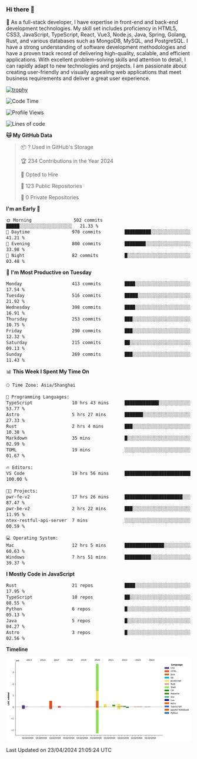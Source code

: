### Hi there 👋

🌱 As a full-stack developer, I have expertise in front-end and back-end development technologies. My skill set includes proficiency in HTML5, CSS3, JavaScript, TypeScript, React, Vue3, Node.js, Java, Spring, Golang, Rust, and various databases such as MongoDB, MySQL, and PostgreSQL. I have a strong understanding of software development methodologies and have a proven track record of delivering high-quality, scalable, and efficient applications. With excellent problem-solving skills and attention to detail, I can rapidly adapt to new technologies and projects. I am passionate about creating user-friendly and visually appealing web applications that meet business requirements and deliver a great user experience.

[![trophy](https://github-profile-trophy.vercel.app/?username=elton&rank=SECRET,SSS,SS,S,AAA,AA,A&theme=onedark&no-frame=true&margin-w=10)](https://github.com/ryo-ma/github-profile-trophy)

<!--START_SECTION:waka-->
![Code Time](http://img.shields.io/badge/Code%20Time-1%2C364%20hrs%2041%20mins-blue)

![Profile Views](http://img.shields.io/badge/Profile%20Views-4-blue)

![Lines of code](https://img.shields.io/badge/From%20Hello%20World%20I%27ve%20Written-5.5%20million%20lines%20of%20code-blue)

**🐱 My GitHub Data** 

> 📦 ? Used in GitHub's Storage 
 > 
> 🏆 234 Contributions in the Year 2024
 > 
> 💼 Opted to Hire
 > 
> 📜 123 Public Repositories 
 > 
> 🔑 0 Private Repositories 
 > 
**I'm an Early 🐤** 

```text
🌞 Morning                502 commits         █████░░░░░░░░░░░░░░░░░░░░   21.33 % 
🌆 Daytime                970 commits         ██████████░░░░░░░░░░░░░░░   41.21 % 
🌃 Evening                800 commits         ████████░░░░░░░░░░░░░░░░░   33.98 % 
🌙 Night                  82 commits          █░░░░░░░░░░░░░░░░░░░░░░░░   03.48 % 
```
📅 **I'm Most Productive on Tuesday** 

```text
Monday                   413 commits         ████░░░░░░░░░░░░░░░░░░░░░   17.54 % 
Tuesday                  516 commits         █████░░░░░░░░░░░░░░░░░░░░   21.92 % 
Wednesday                398 commits         ████░░░░░░░░░░░░░░░░░░░░░   16.91 % 
Thursday                 253 commits         ███░░░░░░░░░░░░░░░░░░░░░░   10.75 % 
Friday                   290 commits         ███░░░░░░░░░░░░░░░░░░░░░░   12.32 % 
Saturday                 215 commits         ██░░░░░░░░░░░░░░░░░░░░░░░   09.13 % 
Sunday                   269 commits         ███░░░░░░░░░░░░░░░░░░░░░░   11.43 % 
```


📊 **This Week I Spent My Time On** 

```text
🕑︎ Time Zone: Asia/Shanghai

💬 Programming Languages: 
TypeScript               10 hrs 43 mins      █████████████░░░░░░░░░░░░   53.77 % 
Astro                    5 hrs 27 mins       ███████░░░░░░░░░░░░░░░░░░   27.33 % 
Rust                     2 hrs 4 mins        ███░░░░░░░░░░░░░░░░░░░░░░   10.38 % 
Markdown                 35 mins             █░░░░░░░░░░░░░░░░░░░░░░░░   02.99 % 
TOML                     19 mins             ░░░░░░░░░░░░░░░░░░░░░░░░░   01.67 % 

🔥 Editors: 
VS Code                  19 hrs 56 mins      █████████████████████████   100.00 % 

🐱‍💻 Projects: 
pwr-fe-v2                17 hrs 26 mins      ██████████████████████░░░   87.47 % 
pwr-be-v2                2 hrs 22 mins       ███░░░░░░░░░░░░░░░░░░░░░░   11.95 % 
ntex-restful-api-server  7 mins              ░░░░░░░░░░░░░░░░░░░░░░░░░   00.59 % 

💻 Operating System: 
Mac                      12 hrs 5 mins       ███████████████░░░░░░░░░░   60.63 % 
Windows                  7 hrs 51 mins       ██████████░░░░░░░░░░░░░░░   39.37 % 
```

**I Mostly Code in JavaScript** 

```text
Rust                     21 repos            ████░░░░░░░░░░░░░░░░░░░░░   17.95 % 
TypeScript               10 repos            ██░░░░░░░░░░░░░░░░░░░░░░░   08.55 % 
Python                   6 repos             █░░░░░░░░░░░░░░░░░░░░░░░░   05.13 % 
Java                     5 repos             █░░░░░░░░░░░░░░░░░░░░░░░░   04.27 % 
Astro                    3 repos             █░░░░░░░░░░░░░░░░░░░░░░░░   02.56 % 
```



**Timeline**

![Lines of Code chart](https://raw.githubusercontent.com/elton/elton/main/assets/bar_graph.png)


 Last Updated on 23/04/2024 21:05:24 UTC
<!--END_SECTION:waka-->

<!--
**elton/elton** is a ✨ _special_ ✨ repository because its `README.md` (this file) appears on your GitHub profile.

Here are some ideas to get you started:

- 🔭 I’m currently working on ...
- 🌱 I’m currently learning ...
- 👯 I’m looking to collaborate on ...
- 🤔 I’m looking for help with ...
- 💬 Ask me about ...
- 📫 How to reach me: ...
- 😄 Pronouns: ...
- ⚡ Fun fact: ...
-->
